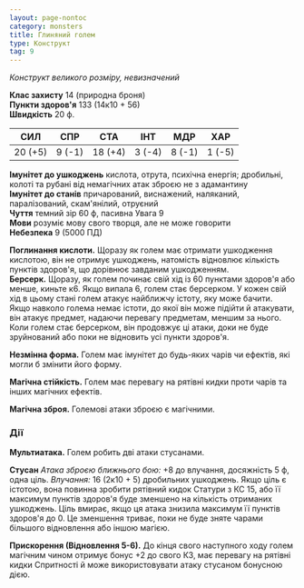 ```yaml
---
layout: page-nontoc
category: monsters
title: Глиняний голем
type: Конструкт
tag: 9
---
```


_Конструкт великого розміру, невизначений_  

**Клас захисту** 14 (природна броня)    
**Пункти здоров'я** 133 (14к10 + 56)    
**Швидкість** 20 ф.  

| СИЛ     | СПР    | СТА     | ІНТ    | МДР    | ХАР    |
| ------- | ------ | ------- | ------ | ------ | ------ |
| 20 (+5) | 9 (-1) | 18 (+4) | 3 (-4) | 8 (-1) | 1 (-5) |

**Імунітет до ушкоджень** кислота, отрута, психічна енергія; дробильні, колоті та рубані від немагічних атак зброєю не з адамантину    
**Імунітет до станів** причарований, виснажений, наляканий, паралізований, скам'янілий, отруєний    
**Чуття** темний зір 60 ф, пасивна Увага 9    
**Мови** розуміє мову свого творця, але не може говорити    
**Небезпека** 9 (5000 ПД)  

**Поглинання кислоти.** Щоразу як голем має отримати ушкодження кислотою, він не отримує ушкоджень, натомість відновлює кількість пунктів здоров'я, що дорівнює завданим ушкодженням.    
**Берсерк.** Щоразу, як голем починає свій хід із 60 пунктами здоров'я або менше, киньте к6. Якщо випала 6, голем стає берсерком. У кожен свій хід в цьому стані голем атакує найближчу істоту, яку може бачити. Якщо навколо голема немає істоти, до якої він може підійти й атакувати, він атакує предмет, надаючи перевагу предметам, меншим за нього. Коли голем стає берсерком, він продовжує ці атаки, доки не буде зруйнований або поки не відновить усі пункти здоров'я.    

**Незмінна форма.** Голем має імунітет до будь-яких чарів чи ефектів, які могли б змінити його форму.    

**Магічна стійкість.** Голем має перевагу на рятівні кидки проти чарів та інших магічних ефектів.    

**Магічна зброя.** Големові атаки зброєю є магічними.  

### Дії
**Мультиатака.** Голем робить дві атаки стусанами.    

**Стусан** _Атака зброєю ближнього бою:_ +8 до влучання, досяжність 5 ф, одна ціль. _Влучання:_ 16 (2к10 + 5) дробильних ушкоджень. Якщо ціль є істотою, вона повинна зробити рятівний кидок Статури з КС 15, або її максимум пунктів здоров'я буде зменшено на кількість отриманих ушкоджень. Ціль вмирає, якщо ця атака знизила максимум її пунктів здоров'я до 0. Це зменшення триває, поки не буде зняте чарами більшого відновлення або іншою магією.    

**Прискорення (Відновлення 5-6).** До кінця свого наступного ходу голем магічним чином отримує бонус +2 до свого КЗ, має перевагу на рятівні кидки Спритності й може використовувати атаку стусаном бонусною дією.
